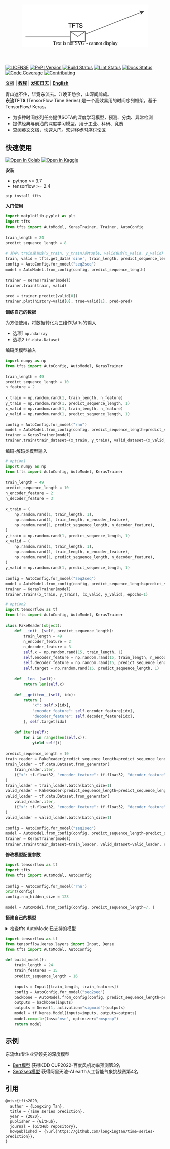 [license-image]: https://img.shields.io/badge/License-MIT-blue.svg
[license-url]: https://opensource.org/licenses/MIT
[pypi-image]: https://badge.fury.io/py/tfts.svg
[pypi-url]: https://pypi.python.org/pypi/tfts
[pepy-image]: https://pepy.tech/badge/tfts/month
[pepy-url]: https://pepy.tech/project/tfts
[build-image]: https://github.com/LongxingTan/Time-series-prediction/actions/workflows/test.yml/badge.svg?branch=master
[build-url]: https://github.com/LongxingTan/Time-series-prediction/actions/workflows/test.yml?query=branch%3Amaster
[lint-image]: https://github.com/LongxingTan/Time-series-prediction/actions/workflows/lint.yml/badge.svg
[lint-url]: https://github.com/LongxingTan/Time-series-prediction/actions/workflows/lint.yml
[docs-image]: https://readthedocs.org/projects/time-series-prediction/badge/?version=latest
[docs-url]: https://time-series-prediction.readthedocs.io/en/latest/?version=latest
[coverage-image]: https://codecov.io/gh/longxingtan/Time-series-prediction/branch/master/graph/badge.svg
[coverage-url]: https://codecov.io/github/longxingtan/Time-series-prediction?branch=master
[contributing-image]: https://img.shields.io/badge/contributions-welcome-brightgreen.svg?style=flat
[contributing-url]: https://github.com/longxingtan/Time-series-prediction/blob/master/CONTRIBUTING.md
[codeql-image]: https://github.com/longxingtan/Time-series-prediction/actions/workflows/codeql-analysis.yml/badge.svg
[codeql-url]: https://github.com/longxingtan/Time-series-prediction/actions/workflows/codeql-analysis.yml

<h1 align="center">
<img src="./docs/source/_static/logo.svg" width="400" align=center/>
</h1><br>

[![LICENSE][license-image]][license-url]
[![PyPI Version][pypi-image]][pypi-url]
[![Build Status][build-image]][build-url]
[![Lint Status][lint-image]][lint-url]
[![Docs Status][docs-image]][docs-url]
[![Code Coverage][coverage-image]][coverage-url]
[![Contributing][contributing-image]][contributing-url]

**[文档](https://time-series-prediction.readthedocs.io)** | **[教程](https://time-series-prediction.readthedocs.io/en/latest/tutorials.html)** | **[发布日志](https://time-series-prediction.readthedocs.io/en/latest/CHANGELOG.html)** | **[English](https://github.com/LongxingTan/Time-series-prediction/blob/master/README.md)**

青山遮不住，毕竟东流去。江晚正愁余，山深闻鹧鸪。<br>
**东流TFTS** (TensorFlow Time Series) 是一个高效易用的时间序列框架，基于TensorFlow/ Keras。

- 为多种时间序列任务提供SOTA的深度学习模型，预测、分类、异常检测
- 提供经典与前沿的深度学习模型，用于工业、科研、竞赛
- 查阅[英文文档](https://time-series-prediction.readthedocs.io)，快速入门。欢迎移步[时序讨论区](https://github.com/LongxingTan/Time-series-prediction/discussions)


## 快速使用

[![Open In Colab](https://colab.research.google.com/assets/colab-badge.svg)](https://colab.research.google.com/drive/1LHdbrXmQGBSQuNTsbbM5-lAk5WENWF-Q?usp=sharing)
[![Open in Kaggle](https://kaggle.com/static/images/open-in-kaggle.svg)](https://www.kaggle.com/code/tanlongxing/tensorflow-time-series-starter-tfts/notebook)

**安装**

- python >= 3.7
- tensorflow >= 2.4

```shell
pip install tfts
```

**入门使用**

```python
import matplotlib.pyplot as plt
import tfts
from tfts import AutoModel, KerasTrainer, Trainer, AutoConfig

train_length = 24
predict_sequence_length = 8

# 其中，train是包含(x_train, y_train)的tuple, valid包含(x_valid, y_valid)
train, valid = tfts.get_data('sine', train_length, predict_sequence_length, test_size=0.2)
config = AutoConfig.for_model("seq2seq")
model = AutoModel.from_config(config, predict_sequence_length)

trainer = KerasTrainer(model)
trainer.train(train, valid)

pred = trainer.predict(valid[0])
trainer.plot(history=valid[0], true=valid[1], pred=pred)
```

**训练自己的数据**

为方便使用，将数据转化为三维作为tfts的输入
- 选项1 `np.ndarray`
- 选项2 `tf.data.Dataset`

编码类模型输入

```python
import numpy as np
from tfts import AutoConfig, AutoModel, KerasTrainer

train_length = 49
predict_sequence_length = 10
n_feature = 2

x_train = np.random.rand(1, train_length, n_feature)
y_train = np.random.rand(1, predict_sequence_length, 1)
x_valid = np.random.rand(1, train_length, n_feature)
y_valid = np.random.rand(1, predict_sequence_length, 1)

config = AutoConfig.for_model("rnn")
model = AutoModel.from_config(config, predict_sequence_length=predict_sequence_length)
trainer = KerasTrainer(model)
trainer.train(train_dataset=(x_train, y_train), valid_dataset=(x_valid, y_valid), epochs=1)
```

编码-解码类模型输入

```python
# option1
import numpy as np
from tfts import AutoConfig, AutoModel, KerasTrainer

train_length = 49
predict_sequence_length = 10
n_encoder_feature = 2
n_decoder_feature = 3

x_train = (
    np.random.rand(1, train_length, 1),
    np.random.rand(1, train_length, n_encoder_feature),
    np.random.rand(1, predict_sequence_length, n_decoder_feature),
)
y_train = np.random.rand(1, predict_sequence_length, 1)
x_valid = (
    np.random.rand(1, train_length, 1),
    np.random.rand(1, train_length, n_encoder_feature),
    np.random.rand(1, predict_sequence_length, n_decoder_feature),
)
y_valid = np.random.rand(1, predict_sequence_length, 1)

config = AutoConfig.for_model("seq2seq")
model = AutoModel.from_config(config, predict_sequence_length=predict_sequence_length)
trainer = KerasTrainer(model)
trainer.train((x_train, y_train), (x_valid, y_valid), epochs=1)
```

```python
# option2
import tensorflow as tf
from tfts import AutoConfig, AutoModel, KerasTrainer

class FakeReader(object):
    def __init__(self, predict_sequence_length):
        train_length = 49
        n_encoder_feature = 2
        n_decoder_feature = 3
        self.x = np.random.rand(15, train_length, 1)
        self.encoder_feature = np.random.rand(15, train_length, n_encoder_feature)
        self.decoder_feature = np.random.rand(15, predict_sequence_length, n_decoder_feature)
        self.target = np.random.rand(15, predict_sequence_length, 1)

    def __len__(self):
        return len(self.x)

    def __getitem__(self, idx):
        return {
            "x": self.x[idx],
            "encoder_feature": self.encoder_feature[idx],
            "decoder_feature": self.decoder_feature[idx],
        }, self.target[idx]

    def iter(self):
        for i in range(len(self.x)):
            yield self[i]

predict_sequence_length = 10
train_reader = FakeReader(predict_sequence_length=predict_sequence_length)
train_loader = tf.data.Dataset.from_generator(
    train_reader.iter,
    ({"x": tf.float32, "encoder_feature": tf.float32, "decoder_feature": tf.float32}, tf.float32),
)
train_loader = train_loader.batch(batch_size=1)
valid_reader = FakeReader(predict_sequence_length=predict_sequence_length)
valid_loader = tf.data.Dataset.from_generator(
    valid_reader.iter,
    ({"x": tf.float32, "encoder_feature": tf.float32, "decoder_feature": tf.float32}, tf.float32),
)
valid_loader = valid_loader.batch(batch_size=1)

config = AutoConfig.for_model("seq2seq")
model = AutoModel.from_config(config, predict_sequence_length=predict_sequence_length)
trainer = KerasTrainer(model)
trainer.train(train_dataset=train_loader, valid_dataset=valid_loader, epochs=1)
```

**修改模型配置参数**

```python
import tensorflow as tf
import tfts
from tfts import AutoModel, AutoConfig

config = AutoConfig.for_model('rnn')
print(config)
config.rnn_hidden_size = 128

model = AutoModel.from_config(config, predict_sequence_length=7, )
```

**搭建自己的模型**

<details><summary> 检查tfts AutoModel已支持的模型 </summary>

- rnn
- tcn
- bert
- nbeats
- seq2seq
- wavenet
- transformer
- informer

</details>

```python
import tensorflow as tf
from tensorflow.keras.layers import Input, Dense
from tfts import AutoModel, AutoConfig

def build_model():
    train_length = 24
    train_features = 15
    predict_sequence_length = 16

    inputs = Input([train_length, train_features])
    config = AutoConfig.for_model("seq2seq")
    backbone = AutoModel.from_config(config, predict_sequence_length=predict_sequence_length)
    outputs = backbone(inputs)
    outputs = Dense(1, activation="sigmoid")(outputs)
    model = tf.keras.Model(inputs=inputs, outputs=outputs)
    model.compile(loss="mse", optimizer="rmsprop")
    return model
```


## 示例

东流tfts专注业界领先的深度模型

- [Bert模型](https://github.com/LongxingTan/KDDCup2022-Baidu) 获得KDD CUP2022-百度风机功率预测第3名
- [Seq2seq模型](https://github.com/LongxingTan/Data-competitions/tree/master/tianchi-enso-prediction) 获得阿里天池-AI earth人工智能气象挑战赛第4名

<!-- - [RNN]()
- [DeepAR]()
- [TCN]()
- [WaveNet]()
- [Transformer]()
- [Informer]()
- [AutoFormer]()

### 更多应用

- [时序预测](./examples/run_prediction_simple.py)
- [时序分类](./examples/run_classification.py)
- [异常检测](./examples/run_anomaly.py)
- [Uncertainty prediction](examples/run_uncertainty.py)
- [optuna调参](./examples/run_optuna_tune.py)
- [多gpu与tpu加速训练](./examples)
- [tf-serving部署](./examples) -->


## 引用

```
@misc{tfts2020,
  author = {Longxing Tan},
  title = {Time series prediction},
  year = {2020},
  publisher = {GitHub},
  journal = {GitHub repository},
  howpublished = {\url{https://github.com/longxingtan/time-series-prediction}},
}
```
